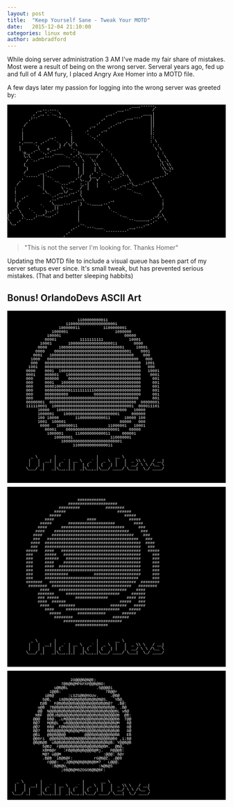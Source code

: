 ```yaml
---
layout: post
title:  "Keep Yourself Sane - Tweak Your MOTD"
date:   2015-12-04 21:10:00
categories: linux motd
author: admbradford
---
```


While doing server administration 3 AM I've made my fair share of mistakes. Most were a result of being on the wrong server. Serveral years ago, fed up and full of 4 AM fury, I placed Angry Axe Homer into a MOTD file. 

A few days later my passion for logging into the wrong server was greeted by:

<pre style="font-family:'Lucida Console', 'Courier New', 'Courier', monospace; font-size:9px; background-color:#000; color:#fff; line-height:1;">
                                                     ___,------, 
             _,--.---.                         __,--'         / 
           ,' _,'_`._ \                    _,-'           ___,| 
          ;--'       `^-.                ,'        __,---'   || 
        ,'               \             ,'      _,-'          || 
       /                  \         _,'     ,-'              || 
      :                    .      ,'     _,'                 |: 
      |                    :     `.    ,'                    |: 
      |           _,-      |       `-,'                      :: 
     ,'____ ,  ,-'  `.   , |,         `.                     : \ 
     ,'    `-,'       ) / \/ \          \                     : : 
     |      _\   o _,-'    '-.           `.                    \ \ 
      `o_,-'  `-,-' ____   ,` )-.______,'  `.                   : : 
       \-\    _,---'    `-. -'.\  `.  /     `.                  \  \ 
        / `--'             `.   \   \:        \                  \,.\ 
       (              ____,  \  |    \\        \                 :\ \\ 
        )         _,-'    `   | |    | \        \                 \\_\\ 
       /      _,-'            | |   ,'-`._      _\                 \,' 
       `-----' |`-.           ;/   (__ ,' `-. _;-'`\           _,--' 
     ,'        |   `._     _,' \-._/  Y    ,-'      \      _,-' 
    /        _ |      `---'    :,-|   |    `     _,-'\_,--'   \ 
   :          `|       \`-._   /  |   '     `.,-' `._`         \ 
   |           _\_    _,\/ _,-'|                     `-._       \ 
   :   ,-         `.-'_,--'    \                         `       \ 
   | ,'           ,--'      _,--\           _,                    : 
    )         .    \___,---'   ) `-.____,--'                      | 
   _\    .     `    ||        :            \                      ; 
 ,'  \    `.    )--' ;        |             `-.                  / 
|     \     ;--^._,-'         |                `-._            _/_\ 
\    ,'`---'                  |                    `--._____,-'_'  \ 
 \_,'                         `._                          _,-'     ` 
                            ,-'  `---.___           __,---' 
                          ,'             `---------' 
                        ,' 
</pre> 

<blockquote>
"This is not the server I'm looking for. Thanks Homer"
</blockquote>

Updating the MOTD file to include a visual queue has been part of my server setups ever since. It's small tweak, but has prevented serious mistakes. (That and better sleeping habbits)

<h2>Bonus! OrlandoDevs ASCII Art</h2>

<pre style="font-family:'Lucida Console', 'Courier New', 'Courier', monospace; font-size:9px; background-color:#000; color:#fff; line-height:1;">

                                                                            
                              1100000000011                                 
                         1100000000000000000001                             
                      100000011          1100000001                         
                   1000001                    1000000                       
                 100001                           00000                     
                00001          1111111111           10001                   
              10001       100000000000000000011       0000                  
             0000     1000000000000000000000000001     10001                
            0000    000000000000000000000000000000001    0001               
           0001   100000000000000000000000000000000000    000               
          1000   000000000000000000000000000000000000000   000              
          000   00000000000000000000000000000000000000000  1001             
         1001   00000000000000000000000000000000000000000   000             
        0000    0001  10000000000000000000000000000000000   10001           
        0001    000001   10000000000000000000000000000000    0001           
        000     000000    0000000000000000000000000000000     001           
        000     0001   1000000000000000000000000000000000     001           
        000     00001000000000000000000000000000000000000     001           
        000     00000000000111111111100000000000000000000     001           
        000     0000000000           00000000000000000000     001           
        000     0000000000000000000000000000000000000000      001           
        00000001  0000000000000000000000000000000000000  00000001           
        111110001  10000000000000000000000000000000001  000011101           
             10000   100000000000000000000000000000   10000                 
             1000001    100000000000000000000001     000000                 
             100 10000       110000000000011      10000 100                 
             1001  100001                       00000   000                 
              0000   100000011             11000001   10001                 
                00001    00000000000000000000001    00000                   
                 1000001     110000000000011     000001                     
                    10000001                110000001                       
                       10000000000000000000000001                           
                            11000000000000011                               
                                                                            
                                                                            
          _ \       |                 |       __ \                          
         |   |  __| |  _` | __ \   _` |  _ \  |   |  _ \\ \   / __|         
         |   | |    | (   | |   | (   | (   | |   |  __/ \ \ /\__ \         
        \___/ _|   _|\__,_|_|  _|\__,_|\___/ ____/ \___|  \_/ ____/         
                                                                            
                                                                            

</pre>

<pre style="font-family:'Lucida Console', 'Courier New', 'Courier', monospace; font-size:9px; background-color:#000; color:#fff; line-height:1;">

                                                                            
                                                                            
                              ############                                  
                          #####################                             
                      #########           ########                          
                    #####                      ######                       
                  #####                           #####                     
                ####              ####              #####                   
              #####       ####################        ####                  
             ####      ###########################      ###                 
            ####    ################################     ###                
           ####    ###################################    ###               
           ###   #######################################   ###              
          ####  #########################################  ####             
          ###   #########################################   ###             
        #####   ####   ##################################   #####           
        ###     #####   #################################     ###           
        ###     ######   ################################     ###           
        ###     ####    #################################     ###           
        ###     ####  ###################################     ###           
        ###     #########################################     ###           
        ###     ##########           ####################     ###           
        ###     ########################################      ###           
        #######   #####################################  ########           
         ########  ##################################   ########            
              ####    #############################    ####                 
             #######     #######################     ######                 
             ### #####       ##############        #### ###                 
             ####  ######                       #####   ###                 
              ####    #######               #######   #####                 
                ####     #######################    #####                   
                  #####       ############       ######                     
                    ########                 #######                        
                        #########################                           
                             ##############                                 
                                                                            
                                                                            
                                                                            
          _ \       |                 |       __ \                          
         |   |  __| |  _` | __ \   _` |  _ \  |   |  _ \\ \   / __|         
         |   | |    | (   | |   | (   | (   | |   |  __/ \ \ /\__ \         
        \___/ _|   _|\__,_|_|  _|\__,_|\___/ ____/ \___|  \_/ ____/         
                                                                            
                                                                            

</pre>
<pre style="font-family:'Lucida Console', 'Courier New', 'Courier', monospace; font-size:9px; background-color:#000; color:#fff; line-height:1;">

                                                                
                           2O@@@B@B@E;                          
                       7@B@B@MPkPXP@@B@BO:                      
                    u@B@BL            .5@@@@i                   
                  1@@B:                   7B@@r                 
                i@B@      :LSZG@B@0GUv.     .@B@                
               5@B,   i8@B@B@B@B@B@B@B@B@S.   YB@,              
              E@B   F@B@B@@@B@@@@@B@@@B@B@B@7  .B@:             
             u@B  7B@B@B@B@B@B@@@B@B@@@B@B@B@B. .B@             
             @@  N@@B@B@B@B@B@B@B@B@B@B@B@B@@@BL vB@            
            NBF  @@BJB@B@@@B@B@B@B@@@B@B@@@@@@@B  @B:           
           @@@   BB@. .LM@@@B@B@B@@@B@B@B@B@@@BB  7@@           
           B@7   M@B@L  uB@@@@@B@B@B@B@B@@@B@B@M   8@           
           @@7   BB@ .F@B@B@@@B@B@@@@@B@B@B@B@BB   O@           
           B@7   B@B@@@B@M@B@B@MBB@@@B@B@B@B@B@B   O@           
           @Bi   @B@B@@@@        @@@B@B@@@@@B@BB   EB           
           @@8ri  @@@B@B@B@B@B@@@B@B@B@B@@@B@B0 ,i;B@           
           @B@B@B  uB@B@B@B@B@B@B@B@B@B@B@B@B: Y@@B@B           
               5@B2  r@B@B@B@B@B@B@@@B@B@BM.  @B@,              
               XBMB@r   :FB@B@B@B@@@B@Mj.   P@@@B:              
               M@7 u@@M                  :@@@: 8@r              
               .B@B  iB@B@F:         rG@B@Z. .@@8               
                 r@@@:  .J@B@B@B@B@B@BM7   L@@@.                
                   :B@B@U,             :N@B@S                   
                       ;0B@B@M8ZOGOB@B@BF:                      
                                                                
                                                                
    _ \       |                 |       __ \                    
   |   |  __| |  _` | __ \   _` |  _ \  |   |  _ \\ \   / __|   
   |   | |    | (   | |   | (   | (   | |   |  __/ \ \ /\__ \   
  \___/ _|   _|\__,_|_|  _|\__,_|\___/ ____/ \___|  \_/ ____/   
                                                                
</pre>